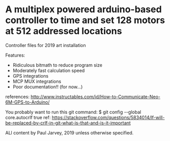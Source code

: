 # A multiplex powered arduino-based controller to time and set 128 motors at 512 addressed locations
Controller files for 2019 art installation 

Features:
* Ridiculous bitmath to reduce program size
* Moderately fast calculation speed
* GPS integrations
* MCP MUX integrations
* Poor documentation!! (for now...)

references:
http://www.instructables.com/id/How-to-Communicate-Neo-6M-GPS-to-Arduino/

You probably want to run this git command: $ git config --global core.autocrlf true
ref: https://stackoverflow.com/questions/5834014/lf-will-be-replaced-by-crlf-in-git-what-is-that-and-is-it-important

ALl content by Paul Jarvey, 2019 unless otherwise specified.
